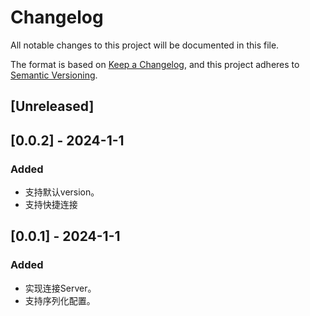 # Changelog

All notable changes to this project will be documented in this file.

The format is based on [Keep a Changelog](https://keepachangelog.com/en/1.0.0/),
and this project adheres to [Semantic Versioning](https://semver.org/spec/v2.0.0.html).

## [Unreleased]

## [0.0.2] - 2024-1-1

### Added

* 支持默认version。
* 支持快捷连接

## [0.0.1] - 2024-1-1

### Added

* 实现连接Server。
* 支持序列化配置。
